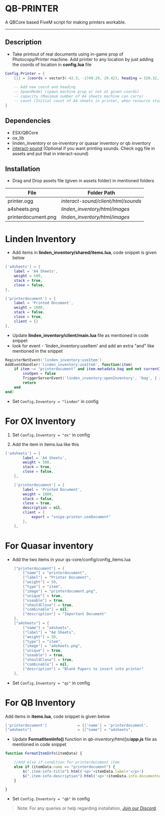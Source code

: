 # QB-PRINTER
A QBCore based FiveM script for making printers workable.

---
## Description
- Take printout of real documents using in-game prop of Photocopy/Printer machine. Add printer to any location by just adding the coords of location in **config.lua** file
```lua
Config.Printer = {
    [1] = {coords = vector3(-42.3, -1749.29, 29.42), heading = 320.32, SpawnModel = true, count = 50, capacity = 100},
    
    -- Add new coord and heading 
    -- SpawnModel (spawn machine prop or not at given coords)
    -- capacity (Maximum number of A4 sheets machine can carry)
    -- count (Initial count of A4 sheets in printer, when resource start)
}
```
## Dependencies
- ESX/QBCore
- ox_lib
- linden_inventory or ox-inventory or quasar inventory or qb inventory
- [interact-sound](https://github.com/qbcore-framework/interact-sound) (Optional if you want printing sounds. Check ogg file in assets and put that in interact-sound)

## Installation
- Drag and Drop assets file (given in assets folder) in mentioned folders

| File | Folder Path |
|------|-------------|
|printer.ogg|_interact-sound/client/html/sounds_|
|a4sheets.png|_linden_inventory/html/images_|
|printerdocument.png|_linden_inventory/html/images_|
# Linden Inventory

- Add items in **linden_inventory/shared/items.lua**, code snippet is given below
```lua
['a4sheets'] = {
    label = 'A4 Sheets',
    weight = 500,
    stack = true,
    close = false,
},

['printerdocument'] = {
    label = 'Printed Document',
    weight = 1000,
    stack = false,
    close = true,
    client = {}
},
```
- Update **linden_inventory/client/main.lua** file as mentioned in code snippet
- look for event - 'linden_inventory:useItem' and add an extra "and" like mentioned in the snippet

```lua
RegisterNetEvent('linden_inventory:useItem')
AddEventHandler('linden_inventory:useItem', function(item)
	if item ~= "printerdocument" and item.metadata.bag and not currentInventory then
		invOpen = false
		TriggerServerEvent('linden_inventory:openInventory', 'bag', { id = item.metadata.bag, label = item.label..' ('..item.metadata.bag..')', slot = item.slot, slots = item.metadata.slot or 5})
		return
	end
end)
```

- Set `Config.Inventory = "linden"` in config

# For OX Inventory

1. Set `Config.Inventory = "ox"` in config

2. Add the item in items.lua like this 

```lua
['a4sheets'] = {
		label = 'A4 Sheets',
		weight = 500,
		stack = true,
		close = false,
	},

	['printerdocument'] = {
		label = 'Printed Document',
		weight = 1000,
		stack = false,
		close = true,
		description = nil,
		client = {
			export = "snipe-printer.useDocument"
		},
	},
```

# For Quasar inventory

- Add the two items in your qs-core/config/config_items.lua 

```lua
    ["printerdocument"] = {
        ["name"] = "printerdocument",
        ["label"] = "Printer Document",                 
        ["weight"] = 50,         
        ["type"] = "item",         
        ["image"] = "printerdocument.png",     
        ["unique"] = true,         
        ["useable"] = true,     
        ["shouldClose"] = true,    
        ["combinable"] = nil,
        ["description"] = "Important Document"
    },
    ["a4sheets"] = {
        ["name"] = "a4sheets",
        ["label"] = "A4 Sheets",                 
        ["weight"] = 50,         
        ["type"] = "item",         
        ["image"] = "a4sheets.png",     
        ["unique"] = true,         
        ["useable"] = true,     
        ["shouldClose"] = true,    
        ["combinable"] = nil,
        ["description"] = "Blank Papers to insert into printer"
    },
```
- Set `Config.Inventory = "qs"` in config

# For QB Inventory

 Add items in **items.lua**, code snippet is given below
```lua
['printerdocument'] 			 = {['name'] = 'printerdocument', 				['label'] = 'Document', 				['weight'] = 500, 		['type'] = 'item', 		['image'] = 'printer_documents.png', 	['unique'] = true, 		['useable'] = true, 	['shouldClose'] = true,	   ['combinable'] = nil,   ['description'] = 'A nice document'},
["a4sheets"] 			 		 = {["name"] = "a4sheets", 						["label"] = "A4Sheets Pack", 			["weight"] = 2000, 		["type"] = "item", 		["image"] = "a4sheets.png", 		    ["unique"] = false, 	["useable"] = false, 	["shouldClose"] = true,	   ["combinable"] = nil,   ["description"] = "A bundle of 20 A4 Sheets"},
```
- Update **FormatItemInfo()** function in  _qb-inventory/html/js/**app.js**_ file as mentioned in code snippet
```javascript
function FormatItemInfo(itemData) {

    //Add else if condition for printerdocument item
    else if (itemData.name == "printerdocument") {
        $(".item-info-title").html('<p>'+itemData.label+'</p>')
        $(".item-info-description").html('<p>'+itemData.info.documentname+'</p><br/>');
    }

}
```

- Set `Config.Inventory = "qb"` in config

>Note: For any queries or help regarding installation, [Join our Discord](https://discord.com/invite/VGYkkAYVv2).
